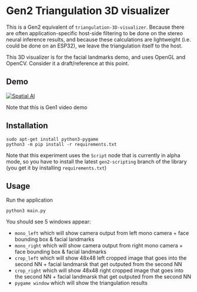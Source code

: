 # Gen2 Triangulation 3D visualizer

This is a Gen2 equivalent of `triangulation-3D-visualizer`.
Because there are often application-specific host-side filtering to be done on the stereo
neural inference results, and because these calculations are lightweight
(i.e. could be done on an ESP32), we leave the triangulation itself to the host.

This 3D visualizer is for the facial landmarks demo, and uses OpenGL and OpenCV.
Consider it a draft/reference at this point.

## Demo

[![Spatial AI](https://user-images.githubusercontent.com/5244214/90748450-7c9e9a80-e2d2-11ea-9e9e-da65b5d9e6f0.gif)](https://www.youtube.com/watch?v=Cs8xo3mPBMg "3D Facial Landmark visualization")

Note that this is Gen1 video demo

## Installation

```
sudo apt-get install python3-pygame
python3 -m pip install -r requirements.txt
```

Note that this experiment uses the `Script` node that is currently in alpha mode, so you have to install the latest `gen2-scripting` branch of the library (you get it by installing `requirements.txt`)

## Usage

Run the application

```
python3 main.py
```

You should see 5 windows appear:
- `mono_left` which will show camera output from left mono camera + face bounding box & facial landmarks
- `mono_right` which will show camera output from right mono camera + face bounding box & facial landmarks
- `crop_left` which will show 48x48 left cropped image that goes into the second NN + facial landmarsk that get outputed from the second NN
- `crop_right` which will show 48x48 right cropped image that goes into the second NN + facial landmarsk that get outputed from the second NN
- `pygame window` which will show the triangulation results
